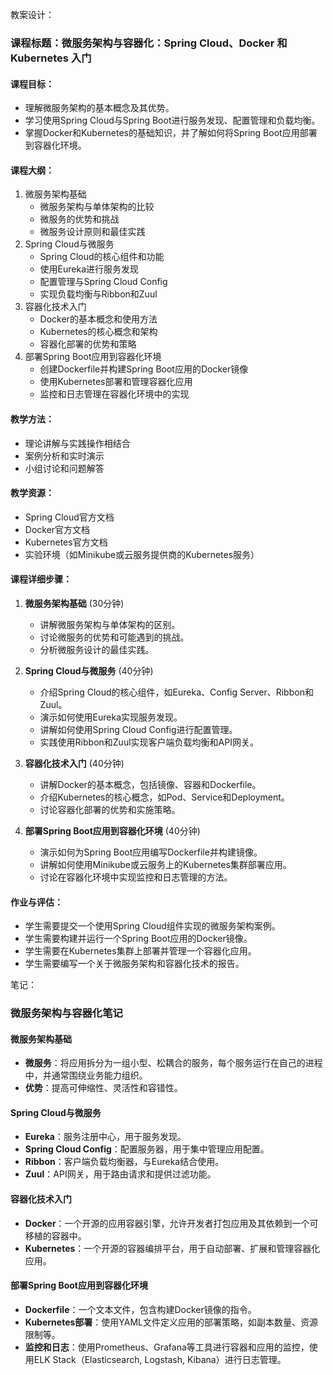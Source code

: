 教案设计：

### 课程标题：微服务架构与容器化：Spring Cloud、Docker 和 Kubernetes 入门

#### 课程目标：
- 理解微服务架构的基本概念及其优势。
- 学习使用Spring Cloud与Spring Boot进行服务发现、配置管理和负载均衡。
- 掌握Docker和Kubernetes的基础知识，并了解如何将Spring Boot应用部署到容器化环境。

#### 课程大纲：
1. 微服务架构基础
   - 微服务架构与单体架构的比较
   - 微服务的优势和挑战
   - 微服务设计原则和最佳实践
2. Spring Cloud与微服务
   - Spring Cloud的核心组件和功能
   - 使用Eureka进行服务发现
   - 配置管理与Spring Cloud Config
   - 实现负载均衡与Ribbon和Zuul
3. 容器化技术入门
   - Docker的基本概念和使用方法
   - Kubernetes的核心概念和架构
   - 容器化部署的优势和策略
4. 部署Spring Boot应用到容器化环境
   - 创建Dockerfile并构建Spring Boot应用的Docker镜像
   - 使用Kubernetes部署和管理容器化应用
   - 监控和日志管理在容器化环境中的实现

#### 教学方法：
- 理论讲解与实践操作相结合
- 案例分析和实时演示
- 小组讨论和问题解答

#### 教学资源：
- Spring Cloud官方文档
- Docker官方文档
- Kubernetes官方文档
- 实验环境（如Minikube或云服务提供商的Kubernetes服务）

#### 课程详细步骤：

1. **微服务架构基础** (30分钟)
   - 讲解微服务架构与单体架构的区别。
   - 讨论微服务的优势和可能遇到的挑战。
   - 分析微服务设计的最佳实践。

2. **Spring Cloud与微服务** (40分钟)
   - 介绍Spring Cloud的核心组件，如Eureka、Config Server、Ribbon和Zuul。
   - 演示如何使用Eureka实现服务发现。
   - 讲解如何使用Spring Cloud Config进行配置管理。
   - 实践使用Ribbon和Zuul实现客户端负载均衡和API网关。

3. **容器化技术入门** (40分钟)
   - 讲解Docker的基本概念，包括镜像、容器和Dockerfile。
   - 介绍Kubernetes的核心概念，如Pod、Service和Deployment。
   - 讨论容器化部署的优势和实施策略。

4. **部署Spring Boot应用到容器化环境** (40分钟)
   - 演示如何为Spring Boot应用编写Dockerfile并构建镜像。
   - 讲解如何使用Minikube或云服务上的Kubernetes集群部署应用。
   - 讨论在容器化环境中实现监控和日志管理的方法。

#### 作业与评估：
- 学生需要提交一个使用Spring Cloud组件实现的微服务架构案例。
- 学生需要构建并运行一个Spring Boot应用的Docker镜像。
- 学生需要在Kubernetes集群上部署并管理一个容器化应用。
- 学生需要编写一个关于微服务架构和容器化技术的报告。

笔记：

### 微服务架构与容器化笔记

#### 微服务架构基础
- **微服务**：将应用拆分为一组小型、松耦合的服务，每个服务运行在自己的进程中，并通常围绕业务能力组织。
- **优势**：提高可伸缩性、灵活性和容错性。

#### Spring Cloud与微服务
- **Eureka**：服务注册中心，用于服务发现。
- **Spring Cloud Config**：配置服务器，用于集中管理应用配置。
- **Ribbon**：客户端负载均衡器，与Eureka结合使用。
- **Zuul**：API网关，用于路由请求和提供过滤功能。

#### 容器化技术入门
- **Docker**：一个开源的应用容器引擎，允许开发者打包应用及其依赖到一个可移植的容器中。
- **Kubernetes**：一个开源的容器编排平台，用于自动部署、扩展和管理容器化应用。

#### 部署Spring Boot应用到容器化环境
- **Dockerfile**：一个文本文件，包含构建Docker镜像的指令。
- **Kubernetes部署**：使用YAML文件定义应用的部署策略，如副本数量、资源限制等。
- **监控和日志**：使用Prometheus、Grafana等工具进行容器和应用的监控，使用ELK Stack（Elasticsearch, Logstash, Kibana）进行日志管理。